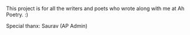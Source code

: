 This project is for all the writers and poets who wrote along with me at Ah Poetry. :)

Special thanx:
	Saurav (AP Admin)